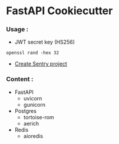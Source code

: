 # FastAPI Cookiecutter
### <b>Usage :</b>
- JWT secret key  (HS256)
```
openssl rand -hex 32
```
- [Create Sentry project](https://sentry.io/)

### <b>Content :</b>
- FastAPI
  - uvicorn
  - gunicorn
- Postgres
  - tortoise-rom
  - aerich
- Redis
  - aioredis
